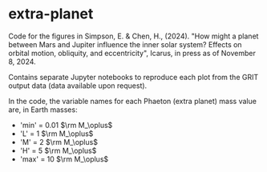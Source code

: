 # extra-planet
Code for the figures in Simpson, E. & Chen, H., (2024). "How might a planet between Mars and Jupiter influence the inner solar system? Effects on orbital motion, obliquity, and eccentricity", Icarus, in press as of November 8, 2024.

Contains separate Jupyter notebooks to reproduce each plot from the GRIT output data (data available upon request).

In the code, the variable names for each Phaeton (extra planet) mass value are, in Earth masses:
* 'min' = 0.01 $\rm M_\oplus$
* 'L' = 1 $\rm M_\oplus$
* 'M' = 2 $\rm M_\oplus$
* 'H' = 5 $\rm M_\oplus$
* 'max' = 10 $\rm M_\oplus$
